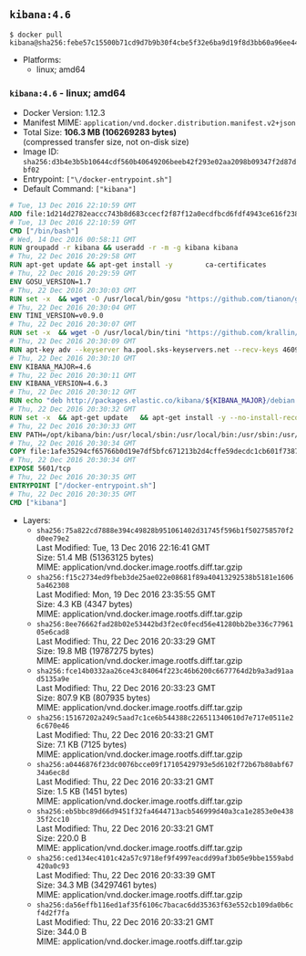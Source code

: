 ## `kibana:4.6`

```console
$ docker pull kibana@sha256:febe57c15500b71cd9d7b9b30f4cbe5f32e6ba9d19f8d3bb60a96ee4435aaef8
```

-	Platforms:
	-	linux; amd64

### `kibana:4.6` - linux; amd64

-	Docker Version: 1.12.3
-	Manifest MIME: `application/vnd.docker.distribution.manifest.v2+json`
-	Total Size: **106.3 MB (106269283 bytes)**  
	(compressed transfer size, not on-disk size)
-	Image ID: `sha256:d3b4e3b5b10644cdf560b40649206beeb42f293e02aa2098b09347f2d87dbf02`
-	Entrypoint: `["\/docker-entrypoint.sh"]`
-	Default Command: `["kibana"]`

```dockerfile
# Tue, 13 Dec 2016 22:10:59 GMT
ADD file:1d214d2782eaccc743b8d683ccecf2f87f12a0ecdfbcd6fdf4943ce616f23870 in / 
# Tue, 13 Dec 2016 22:10:59 GMT
CMD ["/bin/bash"]
# Wed, 14 Dec 2016 00:58:11 GMT
RUN groupadd -r kibana && useradd -r -m -g kibana kibana
# Thu, 22 Dec 2016 20:29:58 GMT
RUN apt-get update && apt-get install -y 		ca-certificates 		wget 		libfontconfig 		libfreetype6 	--no-install-recommends && rm -rf /var/lib/apt/lists/*
# Thu, 22 Dec 2016 20:29:59 GMT
ENV GOSU_VERSION=1.7
# Thu, 22 Dec 2016 20:30:03 GMT
RUN set -x 	&& wget -O /usr/local/bin/gosu "https://github.com/tianon/gosu/releases/download/$GOSU_VERSION/gosu-$(dpkg --print-architecture)" 	&& wget -O /usr/local/bin/gosu.asc "https://github.com/tianon/gosu/releases/download/$GOSU_VERSION/gosu-$(dpkg --print-architecture).asc" 	&& export GNUPGHOME="$(mktemp -d)" 	&& gpg --keyserver ha.pool.sks-keyservers.net --recv-keys B42F6819007F00F88E364FD4036A9C25BF357DD4 	&& gpg --batch --verify /usr/local/bin/gosu.asc /usr/local/bin/gosu 	&& rm -r "$GNUPGHOME" /usr/local/bin/gosu.asc 	&& chmod +x /usr/local/bin/gosu 	&& gosu nobody true
# Thu, 22 Dec 2016 20:30:04 GMT
ENV TINI_VERSION=v0.9.0
# Thu, 22 Dec 2016 20:30:07 GMT
RUN set -x 	&& wget -O /usr/local/bin/tini "https://github.com/krallin/tini/releases/download/$TINI_VERSION/tini" 	&& wget -O /usr/local/bin/tini.asc "https://github.com/krallin/tini/releases/download/$TINI_VERSION/tini.asc" 	&& export GNUPGHOME="$(mktemp -d)" 	&& gpg --keyserver ha.pool.sks-keyservers.net --recv-keys 6380DC428747F6C393FEACA59A84159D7001A4E5 	&& gpg --batch --verify /usr/local/bin/tini.asc /usr/local/bin/tini 	&& rm -r "$GNUPGHOME" /usr/local/bin/tini.asc 	&& chmod +x /usr/local/bin/tini 	&& tini -h
# Thu, 22 Dec 2016 20:30:09 GMT
RUN apt-key adv --keyserver ha.pool.sks-keyservers.net --recv-keys 46095ACC8548582C1A2699A9D27D666CD88E42B4
# Thu, 22 Dec 2016 20:30:10 GMT
ENV KIBANA_MAJOR=4.6
# Thu, 22 Dec 2016 20:30:11 GMT
ENV KIBANA_VERSION=4.6.3
# Thu, 22 Dec 2016 20:30:12 GMT
RUN echo "deb http://packages.elastic.co/kibana/${KIBANA_MAJOR}/debian stable main" > /etc/apt/sources.list.d/kibana.list
# Thu, 22 Dec 2016 20:30:32 GMT
RUN set -x 	&& apt-get update 	&& apt-get install -y --no-install-recommends kibana=$KIBANA_VERSION 	&& chown -R kibana:kibana /opt/kibana 	&& rm -rf /var/lib/apt/lists/* 		&& sed -ri "s!^(\#\s*)?(elasticsearch\.url:).*!\2 'http://elasticsearch:9200'!" /opt/kibana/config/kibana.yml 	&& grep -q 'elasticsearch:9200' /opt/kibana/config/kibana.yml
# Thu, 22 Dec 2016 20:30:33 GMT
ENV PATH=/opt/kibana/bin:/usr/local/sbin:/usr/local/bin:/usr/sbin:/usr/bin:/sbin:/bin
# Thu, 22 Dec 2016 20:30:34 GMT
COPY file:1afe35294cf65766b0d19e7df5bfc671213b2d4cffe59decdc1cb601f7387d43 in / 
# Thu, 22 Dec 2016 20:30:34 GMT
EXPOSE 5601/tcp
# Thu, 22 Dec 2016 20:30:35 GMT
ENTRYPOINT ["/docker-entrypoint.sh"]
# Thu, 22 Dec 2016 20:30:35 GMT
CMD ["kibana"]
```

-	Layers:
	-	`sha256:75a822cd7888e394c49828b951061402d31745f596b1f502758570f2d0ee79e2`  
		Last Modified: Tue, 13 Dec 2016 22:16:41 GMT  
		Size: 51.4 MB (51363125 bytes)  
		MIME: application/vnd.docker.image.rootfs.diff.tar.gzip
	-	`sha256:f15c2734ed9fbeb3de25ae022e08681f89a40413292538b5181e16065a462308`  
		Last Modified: Mon, 19 Dec 2016 23:35:55 GMT  
		Size: 4.3 KB (4347 bytes)  
		MIME: application/vnd.docker.image.rootfs.diff.tar.gzip
	-	`sha256:8ee76662fad28b02e53442bd3f2ec0fecd56e41280bb2be336c7796105e6cad8`  
		Last Modified: Thu, 22 Dec 2016 20:33:29 GMT  
		Size: 19.8 MB (19787275 bytes)  
		MIME: application/vnd.docker.image.rootfs.diff.tar.gzip
	-	`sha256:fce14b0332aa26ce43c84064f223c46b6200c6677764d2b9a3ad91aad5135a9e`  
		Last Modified: Thu, 22 Dec 2016 20:33:23 GMT  
		Size: 807.9 KB (807935 bytes)  
		MIME: application/vnd.docker.image.rootfs.diff.tar.gzip
	-	`sha256:15167202a249c5aad7c1ce6b544388c226511340610d7e717e0511e26c670e46`  
		Last Modified: Thu, 22 Dec 2016 20:33:21 GMT  
		Size: 7.1 KB (7125 bytes)  
		MIME: application/vnd.docker.image.rootfs.diff.tar.gzip
	-	`sha256:a0446876f23dc0076bcce09f17105429793e5d6102f72b67b80abf6734a6ec8d`  
		Last Modified: Thu, 22 Dec 2016 20:33:21 GMT  
		Size: 1.5 KB (1451 bytes)  
		MIME: application/vnd.docker.image.rootfs.diff.tar.gzip
	-	`sha256:eb5bbc89d66d9451f32fa4644713acb546999d40a3ca1e2853e0e43835f2cc10`  
		Last Modified: Thu, 22 Dec 2016 20:33:21 GMT  
		Size: 220.0 B  
		MIME: application/vnd.docker.image.rootfs.diff.tar.gzip
	-	`sha256:ced134ec4101c42a57c9718ef9f4997eacdd99af3b05e9bbe1559abd420a0c93`  
		Last Modified: Thu, 22 Dec 2016 20:33:39 GMT  
		Size: 34.3 MB (34297461 bytes)  
		MIME: application/vnd.docker.image.rootfs.diff.tar.gzip
	-	`sha256:da56effb116ed1af35f6106c7bacac6dd35363f63e552cb109da0b6cf4d2f7fa`  
		Last Modified: Thu, 22 Dec 2016 20:33:21 GMT  
		Size: 344.0 B  
		MIME: application/vnd.docker.image.rootfs.diff.tar.gzip
